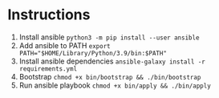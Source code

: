 # Instructions

1. Install ansible `python3 -m pip install --user ansible`
2. Add ansible to PATH `export PATH="$HOME/Library/Python/3.9/bin:$PATH"`
3. Install ansible dependencies `ansible-galaxy install -r requirements.yml`
4. Bootstrap `chmod +x bin/bootstrap && ./bin/bootstrap`
5. Run ansible playbook `chmod +x bin/apply && ./bin/apply`

